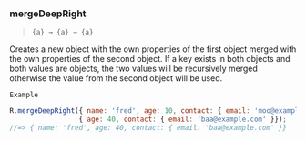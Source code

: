 ### mergeDeepRight

> ```{a} → {a} → {a}```

Creates a new object with the own properties of the first object merged with the own properties of the second object. If a key exists in both objects and both values are objects, the two values will be recursively merged otherwise the value from the second object will be used.

`Example`

```js
R.mergeDeepRight({ name: 'fred', age: 10, contact: { email: 'moo@example.com' }},
                 { age: 40, contact: { email: 'baa@example.com' }});
//=> { name: 'fred', age: 40, contact: { email: 'baa@example.com' }}
```